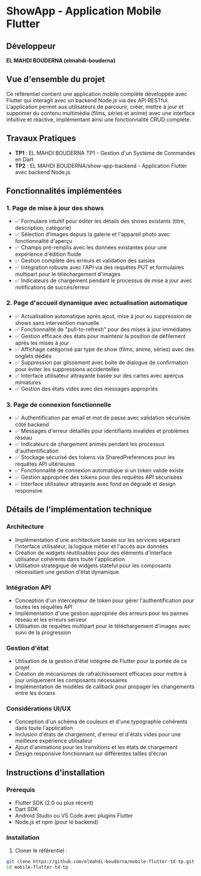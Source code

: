 # ShowApp - Application Mobile Flutter

## Développeur
**EL MAHDI BOUDERNA (elmahdi-bouderna)**

## Vue d'ensemble du projet
Ce référentiel contient une application mobile complète développée avec Flutter qui interagit avec un backend Node.js via des API RESTful. L'application permet aux utilisateurs de parcourir, créer, mettre à jour et supprimer du contenu multimédia (films, séries et anime) avec une interface intuitive et réactive, implémentant ainsi une fonctionnalité CRUD complète.

## Travaux Pratiques
- **TP1** : EL MAHDI BOUDERNA TP1 - Gestion d'un Système de Commandes en Dart
- **TP2** : EL MAHDI BOUDERNA/show-app-backend - Application Flutter avec backend Node.js

## Fonctionnalités implémentées

### 1. Page de mise à jour des shows
- ✅ Formulaire intuitif pour éditer les détails des shows existants (titre, description, catégorie)
- ✅ Sélection d'images depuis la galerie et l'appareil photo avec fonctionnalité d'aperçu
- ✅ Champs pré-remplis avec les données existantes pour une expérience d'édition fluide
- ✅ Gestion complète des erreurs et validation des saisies
- ✅ Intégration robuste avec l'API via des requêtes PUT et formulaires multipart pour le téléchargement d'images
- ✅ Indicateurs de chargement pendant le processus de mise à jour avec notifications de succès/erreur

### 2. Page d'accueil dynamique avec actualisation automatique
- ✅ Actualisation automatique après ajout, mise à jour ou suppression de shows sans intervention manuelle
- ✅ Fonctionnalité de "pull-to-refresh" pour des mises à jour immédiates
- ✅ Gestion efficace des états pour maintenir la position de défilement après les mises à jour
- ✅ Affichage catégorisé par type de show (films, anime, séries) avec des onglets dédiés
- ✅ Suppression par glissement avec boîte de dialogue de confirmation pour éviter les suppressions accidentelles
- ✅ Interface utilisateur attrayante basée sur des cartes avec aperçus miniatures
- ✅ Gestion des états vides avec des messages appropriés

### 3. Page de connexion fonctionnelle
- ✅ Authentification par email et mot de passe avec validation sécurisée côté backend
- ✅ Messages d'erreur détaillés pour identifiants invalides et problèmes réseau
- ✅ Indicateurs de chargement animés pendant les processus d'authentification
- ✅ Stockage sécurisé des tokens via SharedPreferences pour les requêtes API ultérieures
- ✅ Fonctionnalité de connexion automatique si un token valide existe
- ✅ Gestion appropriée des tokens pour des requêtes API sécurisées
- ✅ Interface utilisateur attrayante avec fond en dégradé et design responsive

## Détails de l'implémentation technique

### Architecture
- Implémentation d'une architecture basée sur les services séparant l'interface utilisateur, la logique métier et l'accès aux données
- Création de widgets réutilisables pour des éléments d'interface utilisateur cohérents dans toute l'application
- Utilisation stratégique de widgets stateful pour les composants nécessitant une gestion d'état dynamique

### Intégration API
- Conception d'un intercepteur de token pour gérer l'authentification pour toutes les requêtes API
- Implémentation d'une gestion appropriée des erreurs pour les pannes réseau et les erreurs serveur
- Utilisation de requêtes multipart pour le téléchargement d'images avec suivi de la progression

### Gestion d'état
- Utilisation de la gestion d'état intégrée de Flutter pour la portée de ce projet
- Création de mécanismes de rafraîchissement efficaces pour mettre à jour uniquement les composants nécessaires
- Implémentation de modèles de callback pour propager les changements entre les écrans

### Considérations UI/UX
- Conception d'un schéma de couleurs et d'une typographie cohérents dans toute l'application
- Inclusion d'états de chargement, d'erreur et d'états vides pour une meilleure expérience utilisateur
- Ajout d'animations pour les transitions et les états de chargement
- Design responsive fonctionnant sur différentes tailles d'écran

## Instructions d'installation

### Prérequis
- Flutter SDK (2.0 ou plus récent)
- Dart SDK
- Android Studio ou VS Code avec plugins Flutter
- Node.js et npm (pour le backend)

### Installation

1. Cloner le référentiel :
```bash
git clone https://github.com/elmahdi-bouderna/mobile-flutter-td-tp.git
cd mobile-flutter-td-tp
